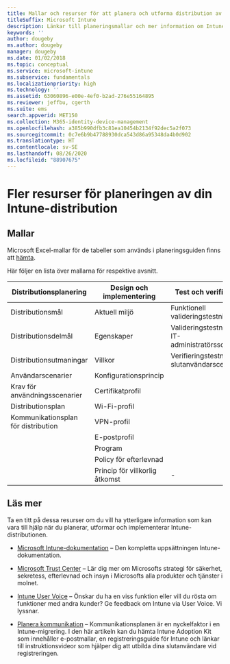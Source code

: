 ```yaml
---
title: Mallar och resurser för att planera och utforma distribution av Intune
titleSuffix: Microsoft Intune
description: Länkar till planeringsmallar och mer information om Intune som kan vara till hjälp under processen med att planera och implementera Microsoft Intune-distributionen.
keywords: ''
author: dougeby
ms.author: dougeby
manager: dougeby
ms.date: 01/02/2018
ms.topic: conceptual
ms.service: microsoft-intune
ms.subservice: fundamentals
ms.localizationpriority: high
ms.technology: ''
ms.assetid: 63060896-e00e-4ef0-b2ad-276e55164895
ms.reviewer: jeffbu, cgerth
ms.suite: ems
search.appverid: MET150
ms.collection: M365-identity-device-management
ms.openlocfilehash: a385b990dfb3c81ea10454b2134f92dec5a2f073
ms.sourcegitcommit: 0c7e6b9b47788930dca543d86a95348da4b0d902
ms.translationtype: HT
ms.contentlocale: sv-SE
ms.lasthandoff: 08/26/2020
ms.locfileid: "88907675"
---
```

# <a name="additional-resources-for-planning-your-intune-deployment"></a>Fler resurser för planeringen av din Intune-distribution

## <a name="templates"></a>Mallar

Microsoft Excel-mallar för de tabeller som används i planeringsguiden finns att [hämta](https://gallery.technet.microsoft.com/Intune-deployment-planning-fae156c2?redir=0).

Här följer en lista över mallarna för respektive avsnitt.

|Distributionsplanering  |Design och implementering   |Test och verifiering |
|-----|----- |------|
| Distributionsmål |Aktuell miljö|Funktionell valideringstestning|
| Distributionsdelmål |Egenskaper|Valideringstestning för IT-administratörsscenario|
| Distributionsutmaningar |Villkor|Verifieringstestning för slutanvändarscenario|
| Användarscenarier |Konfigurationsprincip| |
| Krav för användningsscenarier |Certifikatprofil| |
| Distributionsplan |Wi-Fi-profil| |
| Kommunikationsplan för distribution|VPN-profil| |
| |  E-postprofil | |
| | Program | |
| | Policy för efterlevnad | |
| | Princip för villkorlig åtkomst|-|

## <a name="further-reading"></a>Läs mer

Ta en titt på dessa resurser om du vill ha ytterligare information som kan vara till hjälp när du planerar, utformar och implementerar Intune-distributionen.

- [Microsoft Intune-dokumentation](/intune/) – Den kompletta uppsättningen Intune-dokumentation.

- [Microsoft Trust Center](https://www.microsoft.com/TrustCenter) – Lär dig mer om Microsofts strategi för säkerhet, sekretess, efterlevnad och insyn i Microsofts alla produkter och tjänster i molnet.

- [Intune User Voice](https://microsoftintune.uservoice.com/) – Önskar du ha en viss funktion eller vill du rösta om funktioner med andra kunder? Ge feedback om Intune via User Voice. Vi lyssnar.

- [Planera kommunikation](migration-guide-communication-plan.md) – Kommunikationsplanen är en nyckelfaktor i en Intune-migrering. I den här artikeln kan du hämta Intune Adoption Kit som innehåller e-postmallar, en registreringsguide för Intune och länkar till instruktionsvideor som hjälper dig att utbilda dina slutanvändare vid registreringen.